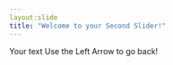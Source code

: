 ```yaml
---
layout:slide
title: "Welcome to your Second Slider!"
---
```

Your text
Use the Left Arrow to go back!
